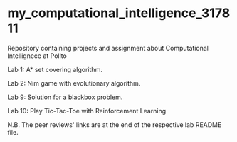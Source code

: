 # my_computational_intelligence_317811
Repository containing projects and assignment about Computational Intellignece at Polito

Lab 1: A* set covering algorithm.

Lab 2: Nim game with evolutionary algorithm.

Lab 9: Solution for a blackbox problem.

Lab 10: Play Tic-Tac-Toe with Reinforcement Learning

N.B. The peer reviews' links are at the end of the respective lab README file. 
